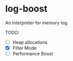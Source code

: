 # log-boost

An interpreter for memory log.

TODO:

- [ ] Heap allocations
- [x] Filter Mode
- [ ] Performance Boost
